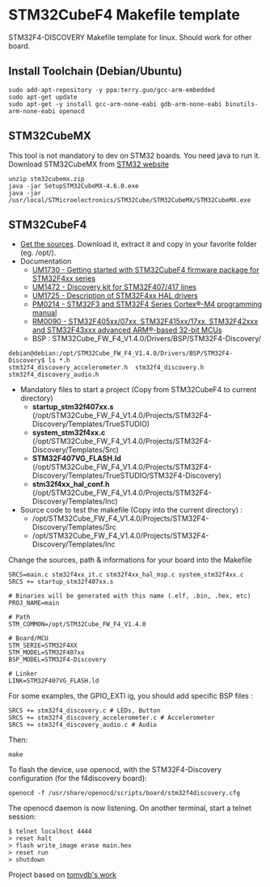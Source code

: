 # STM32CubeF4 Makefile template #

STM32F4-DISCOVERY Makefile template for linux. Should work for other board.

## Install Toolchain (Debian/Ubuntu) ##
```
sudo add-apt-repository -y ppa:terry.guo/gcc-arm-embedded
sudo apt-get update
sudo apt-get -y install gcc-arm-none-eabi gdb-arm-none-eabi binutils-arm-none-eabi openocd
```

## STM32CubeMX ##

This tool is not mandatory to dev on STM32 boards. You need java to run it.
Download STM32CubeMX from [STM32 website](http://www.st.com/web/catalog/tools/FM147/CL1794/SC961/SS1533/PF259242?sc=stm32cube#)

```
unzip stm32cubemx.zip
java -jar SetupSTM32CubeMX-4.6.0.exe
java -jar /usr/local/STMicroelectronics/STM32Cube/STM32CubeMX/STM32CubeMX.exe
```

## STM32CubeF4 ##

  * [Get the sources](http://www.st.com/web/catalog/tools/FM147/CL1794/SC961/SS1743/PF259243#). Download it, extract it and copy in your favorite folder (eg. /opt/).
  * Documentation
    * [UM1730 - Getting started with STM32CubeF4 firmware package for STM32F4xx series](http://www.st.com/st-web-ui/static/active/en/resource/technical/document/user_manual/DM00107720.pdf)
    * [UM1472 - Discovery kit for STM32F407/417 lines](http://www.st.com/st-web-ui/static/active/en/resource/technical/document/user_manual/DM00039084.pdf)
    * [UM1725 - Description of STM32F4xx HAL drivers](http://www.st.com/st-web-ui/static/active/en/resource/technical/document/user_manual/DM00105879.pdf)
    * [PM0214 - STM32F3 and STM32F4 Series Cortex®-M4 programming manual](http://www.st.com/web/en/resource/technical/document/programming_manual/DM00046982.pdf)
    * [RM0090 - STM32F405xx/07xx, STM32F415xx/17xx, STM32F42xxx and STM32F43xxx advanced ARM®-based 32-bit MCUs](http://www.st.com/web/en/resource/technical/document/reference_manual/DM00031020.pdf)
    * BSP : STM32Cube_FW_F4_V1.4.0/Drivers/BSP/STM32F4-Discovery/
```
debian@debian:/opt/STM32Cube_FW_F4_V1.4.0/Drivers/BSP/STM32F4-Discovery$ ls *.h
stm32f4_discovery_accelerometer.h  stm32f4_discovery.h
stm32f4_discovery_audio.h
```

  * Mandatory files to start a project (Copy from STM32CubeF4 to current directory)
    * **startup_stm32f407xx.s** (/opt/STM32Cube_FW_F4_V1.4.0/Projects/STM32F4-Discovery/Templates/TrueSTUDIO)
    * **system_stm32f4xx.c** (/opt/STM32Cube_FW_F4_V1.4.0/Projects/STM32F4-Discovery/Templates/Src)
    * **STM32F407VG_FLASH.ld** (/opt/STM32Cube_FW_F4_V1.4.0/Projects/STM32F4-Discovery/Templates/TrueSTUDIO/STM32F4-Discovery)
    * **stm32f4xx_hal_conf.h** (/opt/STM32Cube_FW_F4_V1.4.0/Projects/STM32F4-Discovery/Templates/Inc)
  * Source code to test the makefile (Copy into the current directory) :
    * /opt/STM32Cube_FW_F4_V1.4.0/Projects/STM32F4-Discovery/Templates/Src
    * /opt/STM32Cube_FW_F4_V1.4.0/Projects/STM32F4-Discovery/Templates/Inc
    
Change the sources, path & informations for your board into the Makefile
```
SRCS=main.c stm32f4xx_it.c stm32f4xx_hal_msp.c system_stm32f4xx.c
SRCS += startup_stm32f407xx.s

# Binaries will be generated with this name (.elf, .bin, .hex, etc)
PROJ_NAME=main

# Path
STM_COMMON=/opt/STM32Cube_FW_F4_V1.4.0

# Board/MCU
STM_SERIE=STM32F4XX
STM_MODEL=STM32F407xx
BSP_MODEL=STM32F4-Discovery

# Linker
LINK=STM32F407VG_FLASH.ld
```

For some examples, the GPIO_EXTI ig, you should add specific BSP files : 
```
SRCS += stm32f4_discovery.c # LEDs, Button
SRCS += stm32f4_discovery_accelerometer.c # Accelerometer
SRCS += stm32f4_discovery_audio.c # Audio
```


Then:
```
make
```

To flash the device, use openocd, with the STM32F4-Discovery configuration (for the f4discovery board):
```
openocd -f /usr/share/openocd/scripts/board/stm32f4discovery.cfg
```

The openocd daemon is now listening. On another terminal, start a telnet session:
```
$ telnet localhost 4444
> reset halt
> flash write_image erase main.hex
> reset run
> shutdown
```


Project based on [tomvdb's work](https://github.com/tomvdb/stm32f401-nucleo-basic-template)
